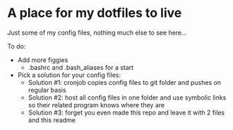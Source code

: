 # A place for my dotfiles to live
Just some of my config files, nothing much else to see here...

To do: 
- Add more figgies
	-  .bashrc and .bash_aliases for a start
- Pick a solution for your config files:
	- Solution #1: cronjob copies config files to git folder and pushes on regular basis
	- Solution #2: host all config files in one folder and use symbolic links so their related program knows where they are
	- Solution #3: forget you even made this repo and leave it with 2 files and this readme
